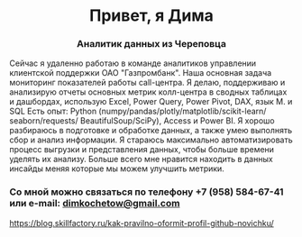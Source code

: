<div id="header" align="center">
	<h1>Привет, я Дима</h1>
	<h3>Аналитик данных из Череповца</h3>
</div>
Сейчас я удаленно работаю в команде аналитиков  управлении клиентской поддержки ОАО "Газпромбанк". Наша основная задача мониторинг показателей работы call-центра. Я делаю,  поддерживаю и анализирую отчеты основных метрик колл-центра в сводных таблицах и дашбордах, использую Excel, Power Query, Power Pivot, DAX, язык M. и SQL
Есть опыт: Python (numpy/pandas/plotly/matplotlib/scikit-learn/ seaborn/requests/ BeautifulSoup/SciPy), Access и Power BI. 
Я хорошо разбираюсь в подготовке и обработке данных, а также умею выполнять сбор и анализ информации. Я стараюсь максимально автоматизировать процесс выгрузки и  представления данных, чтобы больше времени уделять их анализу. Больше всего мне нравится находить в данных инсайды меняя которые мы можем улучшить метрики.

### Со мной можно связаться по телефону +7 (958) 584-67-41 или e-mail: dimkochetow@gmail.com


https://blog.skillfactory.ru/kak-pravilno-oformit-profil-github-novichku/
<!--
**konicaRu/konicaRu** is a ✨ _special_ ✨ repository because its `README.md` (this file) appears on your GitHub profile.

Here are some ideas to get you started: https://blog.skillfactory.ru/kak-pravilno-oformit-profil-github-novichku/

- 🔭 I’m currently working on ...
- 🌱 I’m currently learning ...
- 👯 I’m looking to collaborate on ...
- 🤔 I’m looking for help with ...
- 💬 Ask me about ...
- 📫 How to reach me: ...
- 😄 Pronouns: ...
- ⚡ Fun fact: ...
-->
